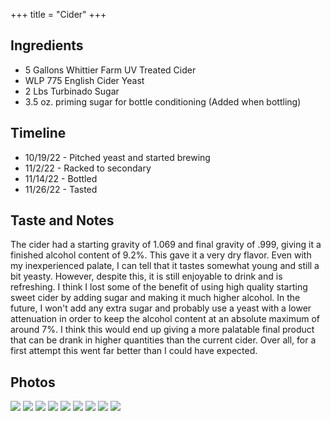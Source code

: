 +++
title = "Cider"
+++

## Ingredients
- 5 Gallons Whittier Farm UV Treated Cider
- WLP 775 English Cider Yeast
- 2 Lbs Turbinado Sugar
- 3.5 oz. priming sugar for bottle conditioning (Added when bottling)

## Timeline
- 10/19/22 - Pitched yeast and started brewing
- 11/2/22 - Racked to secondary
- 11/14/22 - Bottled
- 11/26/22 - Tasted

## Taste and Notes

The cider had a starting gravity of 1.069 and final gravity of .999, giving it a finished alcohol content of 9.2%. This gave it a very dry flavor. Even with my inexperienced palate, I can tell that it tastes somewhat young and still a bit yeasty. However, despite this, it is still enjoyable to drink and is refreshing. I think I lost some of the benefit of using high quality starting sweet cider by adding sugar and making it much higher alcohol. In the future, I won't add any extra sugar and probably use a yeast with a lower attenuation in order to keep the alcohol content at an absolute maximum of around 7%. I think this would end up giving a more palatable final product that can be drank in higher quantities than the current cider. Over all, for a first attempt this went far better than I could have expected.

## Photos

![](yeast.jpg)
![](sweetcider.jpg)
![](ferment.jpg)
![](racking.jpg)
![](cane.jpg)
![](gravity.jpg)
![](bottles.jpg)
![](bottling.jpg)
![](bottled.jpg)